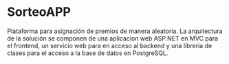 # SorteoAPP
Plataforma para asignación de premios de manera aleatoria. La arquitectura de la solución se componen de      una aplicacion web ASP.NET en MVC para el frontend, un servicio web para en acceso al backend y      una libreria de clases para el acceso a la base de datos en PostgreSQL.

